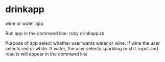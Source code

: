 # drinkapp
wine or water app

Run app in the command line:
ruby drinkapp.rb

Purpose of app
select whether user wants water or wine.  If wine the user selects red or white.  If water, the user selects sparkling or still. input and results will appear in the command line
